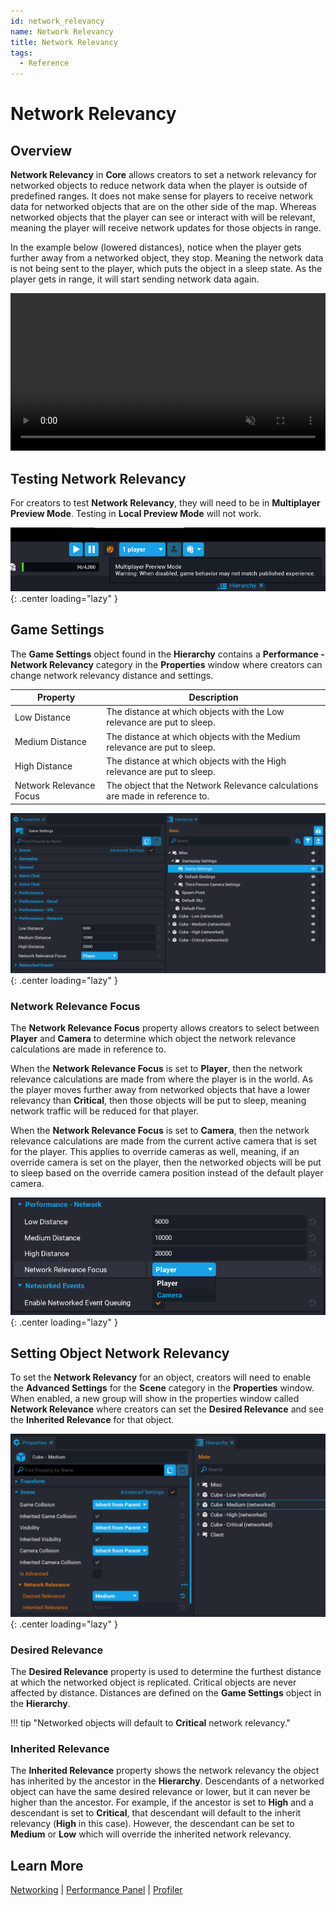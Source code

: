 ```yaml
---
id: network_relevancy
name: Network Relevancy
title: Network Relevancy
tags:
  - Reference
---
```


# Network Relevancy

## Overview

**Network Relevancy** in **Core** allows creators to set a network relevancy for networked objects to reduce network data when the player is outside of predefined ranges. It does not make sense for players to receive network data for networked objects that are on the other side of the map. Whereas networked objects that the player can see or interact with will be relevant, meaning the player will receive network updates for those objects in range.

In the example below (lowered distances), notice when the player gets further away from a networked object, they stop. Meaning the network data is not being sent to the player, which puts the object in a sleep state. As the player gets in range, it will start sending network data again.

<div class="mt-video" style="width:100%">
    <video autoplay muted playsinline controls loop class="center" style="width:100%">
        <source src="/img/NetworkRelevancy/example_video.mp4" type="video/mp4" />
    </video>
</div>

## Testing Network Relevancy

For creators to test **Network Relevancy**, they will need to be in **Multiplayer Preview Mode**. Testing in **Local Preview Mode** will not work.

![!Multiplayer Preview Mode](../img/NetworkRelevancy/mp_testing.png){: .center loading="lazy" }

## Game Settings

The **Game Settings** object found in the **Hierarchy** contains a **Performance - Network Relevancy** category in the **Properties** window where creators can change network relevancy distance and settings.

| Property | Description |
| -------- | ----------- |
| Low Distance | The distance at which objects with the Low relevance are put to sleep. |
| Medium Distance | The distance at which objects with the Medium relevance are put to sleep. |
| High Distance | The distance at which objects with the High relevance are put to sleep. |
| Network Relevance Focus | The object that the Network Relevance calculations are made in reference to. |

![!Game Settings](../img/NetworkRelevancy/game_settings.png){: .center loading="lazy" }

### Network Relevance Focus

The **Network Relevance Focus** property allows creators to select between **Player** and **Camera** to determine which object the network relevance calculations are made in reference to.

When the **Network Relevance Focus** is set to **Player**, then the network relevance calculations are made from where the player is in the world. As the player moves further away from networked objects that have a lower relevancy than **Critical**, then those objects will be put to sleep, meaning network traffic will be reduced for that player.

When the **Network Relevance Focus** is set to **Camera**, then the network relevance calculations are made from the current active camera that is set for the player. This applies to override cameras as well, meaning, if an override camera is set on the player, then the networked objects will be put to sleep based on the override camera position instead of the default player camera.

![!Network Relevance Focus](../img/NetworkRelevancy/focus.png){: .center loading="lazy" }

## Setting Object Network Relevancy

To set the **Network Relevancy** for an object, creators will need to enable the **Advanced Settings** for the **Scene** category in the **Properties** window. When enabled, a new group will show in the properties window called **Network Relevance** where creators can set the **Desired Relevance** and see the **Inherited Relevance** for that object.

![!Object Settings](../img/NetworkRelevancy/object_settings.png){: .center loading="lazy" }

### Desired Relevance

The **Desired Relevance** property is used to determine the furthest distance at which the networked object is replicated. Critical objects are never affected by distance. Distances are defined on the **Game Settings** object in the **Hierarchy**.

!!! tip "Networked objects will default to **Critical** network relevancy."

### Inherited Relevance

The **Inherited Relevance** property shows the network relevancy the object has inherited by the ancestor in the **Hierarchy**. Descendants of a networked object can have the same desired relevance or lower, but it can never be higher than the ancestor. For example, if the ancestor is set to **High** and a descendant is set to **Critical**, that descendant will default to the inherit relevancy (**High** in this case). However, the descendant can be set to **Medium** or **Low** which will override the inherited network relevancy.

## Learn More

[Networking](../references/networking.md) | [Performance Panel](../references/performance_panel.md) | [Profiler](../references/profiler.md)
